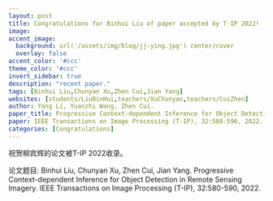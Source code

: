 ```yaml
---
layout: post
title: Congratulations for Binhui Liu of paper accepted by T-IP 2022!
image:
accent_image:
  background: url('/assets/img/blog/jj-ying.jpg') center/cover
  overlay: false
accent_color: '#ccc'
theme_color: '#ccc'
invert_sidebar: true
description: "recent paper."
tags: [Binhui Liu,Chunyan Xu,Zhen Cui,Jian Yang]
websites: [students/LiuBinHui,teachers/XuChunyan,teachers/CuiZhen]
author: Yong Li, Yuanzhi Wang, Zhen Cui.
paper_title: Progressive Context-dependent Inference for Object Detection in Remote Sensing Imagery.
paper: IEEE Transactions on Image Processing (T-IP), 32:580-590, 2022.
categories: [Congratulations]
---
```


祝贺柳宾辉的论文被T-IP 2022收录。

论文题目: Binhui Liu, Chunyan Xu, Zhen Cui, Jian Yang. Progressive Context-dependent Inference for Object Detection in Remote Sensing Imagery. IEEE Transactions on Image Processing (T-IP), 32:580-590, 2022.

